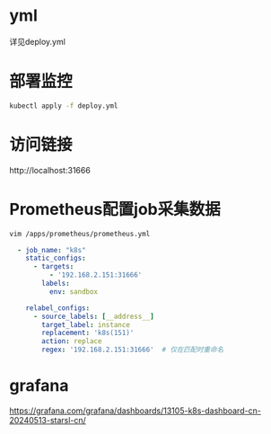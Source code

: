 # yml
详见deploy.yml

# 部署监控
```bash
kubectl apply -f deploy.yml
```

# 访问链接
http://localhost:31666

# Prometheus配置job采集数据
```bash
vim /apps/prometheus/prometheus.yml
```

```yaml
  - job_name: "k8s"
    static_configs:
      - targets: 
          - '192.168.2.151:31666'
        labels: 
          env: sandbox

    relabel_configs:
      - source_labels: [__address__]
        target_label: instance
        replacement: 'k8s(151)'
        action: replace
        regex: '192.168.2.151:31666'  # 仅在匹配时重命名

```

# grafana
https://grafana.com/grafana/dashboards/13105-k8s-dashboard-cn-20240513-starsl-cn/

